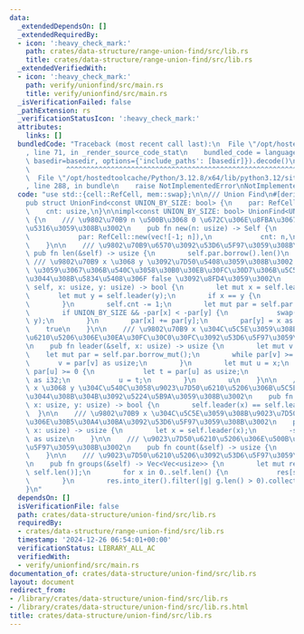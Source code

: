 ```yaml
---
data:
  _extendedDependsOn: []
  _extendedRequiredBy:
  - icon: ':heavy_check_mark:'
    path: crates/data-structure/range-union-find/src/lib.rs
    title: crates/data-structure/range-union-find/src/lib.rs
  _extendedVerifiedWith:
  - icon: ':heavy_check_mark:'
    path: verify/unionfind/src/main.rs
    title: verify/unionfind/src/main.rs
  _isVerificationFailed: false
  _pathExtension: rs
  _verificationStatusIcon: ':heavy_check_mark:'
  attributes:
    links: []
  bundledCode: "Traceback (most recent call last):\n  File \"/opt/hostedtoolcache/Python/3.12.8/x64/lib/python3.12/site-packages/onlinejudge_verify/documentation/build.py\"\
    , line 71, in _render_source_code_stat\n    bundled_code = language.bundle(stat.path,\
    \ basedir=basedir, options={'include_paths': [basedir]}).decode()\n          \
    \         ^^^^^^^^^^^^^^^^^^^^^^^^^^^^^^^^^^^^^^^^^^^^^^^^^^^^^^^^^^^^^^^^^^^^^^^^^^^^^^^^^\n\
    \  File \"/opt/hostedtoolcache/Python/3.12.8/x64/lib/python3.12/site-packages/onlinejudge_verify/languages/rust.py\"\
    , line 288, in bundle\n    raise NotImplementedError\nNotImplementedError\n"
  code: "use std::{cell::RefCell, mem::swap};\n\n/// Union Find\n#[derive(Clone)]\n\
    pub struct UnionFind<const UNION_BY_SIZE: bool> {\n    par: RefCell<Vec<i32>>,\n\
    \    cnt: usize,\n}\n\nimpl<const UNION_BY_SIZE: bool> UnionFind<UNION_BY_SIZE>\
    \ {\n    /// \u9802\u70B9 n \u500B\u3068 0 \u672C\u306E\u8FBA\u3067\u521D\u671F\
    \u5316\u3059\u308B\u3002\n    pub fn new(n: usize) -> Self {\n        Self {\n\
    \            par: RefCell::new(vec![-1; n]),\n            cnt: n,\n        }\n\
    \    }\n\n    /// \u9802\u70B9\u6570\u3092\u53D6\u5F97\u3059\u308B\u3002\n   \
    \ pub fn len(&self) -> usize {\n        self.par.borrow().len()\n    }\n\n   \
    \ /// \u9802\u70B9 x \u3068 y \u3092\u7D50\u5408\u3059\u308B\u3002  \n    ///\
    \ \u3059\u3067\u306B\u540C\u3058\u30B0\u30EB\u30FC\u30D7\u306B\u5C5E\u3057\u3066\
    \u3044\u308B\u5834\u5408\u306F false \u3092\u8FD4\u3059\u3002\n    pub fn merge(&mut\
    \ self, x: usize, y: usize) -> bool {\n        let mut x = self.leader(x);\n \
    \       let mut y = self.leader(y);\n        if x == y {\n            return false;\n\
    \        }\n        self.cnt -= 1;\n        let mut par = self.par.borrow_mut();\n\
    \        if UNION_BY_SIZE && -par[x] < -par[y] {\n            swap(&mut x, &mut\
    \ y);\n        }\n        par[x] += par[y];\n        par[y] = x as i32;\n    \
    \    true\n    }\n\n    /// \u9802\u70B9 x \u304C\u5C5E\u3059\u308B\u9023\u7D50\
    \u6210\u5206\u306E\u30EA\u30FC\u30C0\u30FC\u3092\u53D6\u5F97\u3059\u308B\u3002\
    \n    pub fn leader(&self, x: usize) -> usize {\n        let mut v = x;\n    \
    \    let mut par = self.par.borrow_mut();\n        while par[v] >= 0 {\n     \
    \       v = par[v] as usize;\n        }\n        let mut u = x;\n        while\
    \ par[u] >= 0 {\n            let t = par[u] as usize;\n            par[u] = v\
    \ as i32;\n            u = t;\n        }\n        u\n    }\n\n    /// \u9802\u70B9\
    \ x \u3068 y \u304C\u540C\u3058\u9023\u7D50\u6210\u5206\u306B\u5C5E\u3057\u3066\
    \u3044\u308B\u304B\u3092\u5224\u5B9A\u3059\u308B\u3002\n    pub fn same(&self,\
    \ x: usize, y: usize) -> bool {\n        self.leader(x) == self.leader(y)\n  \
    \  }\n\n    /// \u9802\u70B9 x \u304C\u5C5E\u3059\u308B\u9023\u7D50\u6210\u5206\
    \u306E\u30B5\u30A4\u30BA\u3092\u53D6\u5F97\u3059\u308B\u3002\n    pub fn size(&self,\
    \ x: usize) -> usize {\n        let x = self.leader(x);\n        -self.par.borrow()[x]\
    \ as usize\n    }\n\n    /// \u9023\u7D50\u6210\u5206\u306E\u500B\u6570\u3092\u53D6\
    \u5F97\u3059\u308B\u3002\n    pub fn count(&self) -> usize {\n        self.cnt\n\
    \    }\n\n    /// \u9023\u7D50\u6210\u5206\u3092\u53D6\u5F97\u3059\u308B\u3002\
    \n    pub fn groups(&self) -> Vec<Vec<usize>> {\n        let mut res = vec![vec![];\
    \ self.len()];\n        for x in 0..self.len() {\n            res[self.leader(x)].push(x);\n\
    \        }\n        res.into_iter().filter(|g| g.len() > 0).collect()\n    }\n\
    }\n"
  dependsOn: []
  isVerificationFile: false
  path: crates/data-structure/union-find/src/lib.rs
  requiredBy:
  - crates/data-structure/range-union-find/src/lib.rs
  timestamp: '2024-12-26 06:54:01+00:00'
  verificationStatus: LIBRARY_ALL_AC
  verifiedWith:
  - verify/unionfind/src/main.rs
documentation_of: crates/data-structure/union-find/src/lib.rs
layout: document
redirect_from:
- /library/crates/data-structure/union-find/src/lib.rs
- /library/crates/data-structure/union-find/src/lib.rs.html
title: crates/data-structure/union-find/src/lib.rs
---
```


